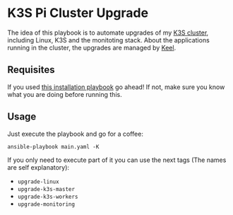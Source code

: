 # K3S Pi Cluster Upgrade

The idea of this playbook is to automate upgrades of my [K3S cluster](https://github.com/anthares101/k3s-pi-cluster), including Linux, K3S and the monitoting stack. About the applications running in the cluster, the upgrades are managed by [Keel](https://keel.sh).

## Requisites

If you used [this installation playbook](https://github.com/anthares101/k3s-pi-cluster) go ahead! If not, make sure you know what you are doing before running this.

## Usage

Just execute the playbook and go for a coffee:
```
ansible-playbook main.yaml -K
```

If you only need to execute part of it you can use the next tags (The names are self explanatory):
- `upgrade-linux`
- `upgrade-k3s-master`
- `upgrade-k3s-workers`
- `upgrade-monitoring`
